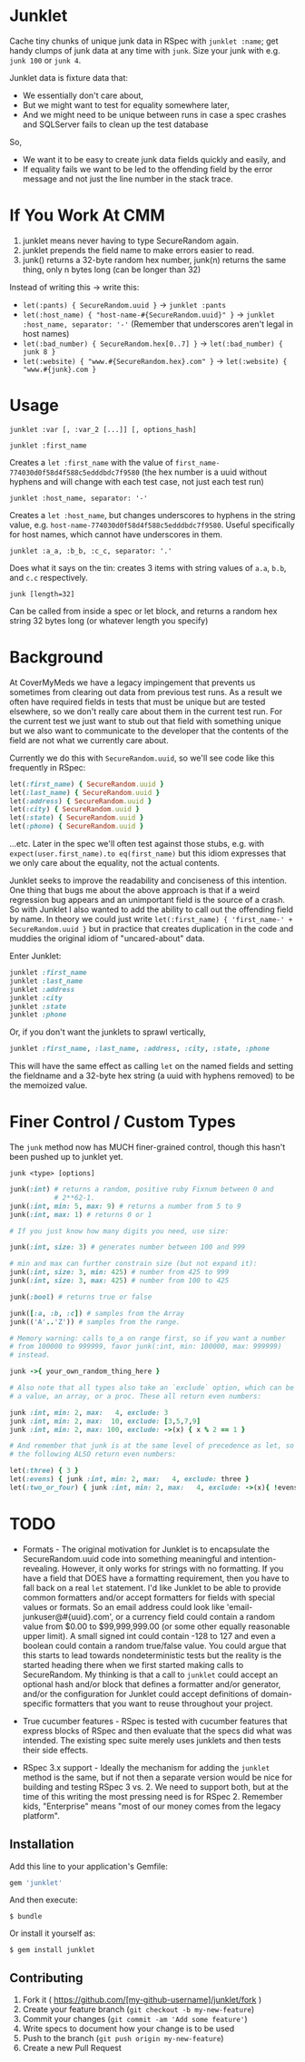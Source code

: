 # Junklet

Cache tiny chunks of unique junk data in RSpec with `junklet :name`;
get handy clumps of junk data at any time with `junk`. Size your junk
with e.g. `junk 100` or `junk 4`.

Junklet data is fixture data that:

* We essentially don't care about,
* But we might want to test for equality somewhere later,
* And we might need to be unique between runs in case a spec crashes
and SQLServer fails to clean up the test database

So,

* We want it to be easy to create junk data fields quickly and easily,
  and
* If equality fails we want to be led to the offending field by the
  error message and not just the line number in the stack trace.

# If You Work At CMM

1. junklet means never having to type SecureRandom again.
1. junklet prepends the field name to make errors easier to read.
1. junk() returns a 32-byte random hex number, junk(n) returns the
   same thing, only n bytes long (can be longer than 32)

Instead of writing this -> write this:

* `let(:pants) { SecureRandom.uuid }` -> `junklet :pants`
* `let(:host_name) { "host-name-#{SecureRandom.uuid}" }` -> `junklet :host_name, separator: '-'` (Remember that underscores aren't legal in host names)
* `let(:bad_number) { SecureRandom.hex[0..7] }` -> `let(:bad_number) { junk 8 }`
* `let(:website) { "www.#{SecureRandom.hex}.com" }` -> `let(:website) { "www.#{junk}.com }`


# Usage

    junklet :var [, :var_2 [...]] [, options_hash]

    junklet :first_name

Creates a `let :first_name` with the value of
`first_name-774030d0f58d4f588c5edddbdc7f9580` (the hex number is a
uuid without hyphens and will change with each test case, not just
each test run)

    junklet :host_name, separator: '-'

Creates a `let :host_name`, but changes underscores to hyphens in the
string value,
e.g. `host-name-774030d0f58d4f588c5edddbdc7f9580`. Useful
specifically for host names, which cannot have underscores in them.

    junklet :a_a, :b_b, :c_c, separator: '.'

Does what it says on the tin: creates 3 items with string values of
`a.a`, `b.b`, and `c.c` respectively.


    junk [length=32]

Can be called from inside a spec or let block, and returns a random
hex string 32 bytes long (or whatever length you specify)

# Background

At CoverMyMeds we have a legacy impingement that prevents us sometimes
from clearing out data from previous test runs. As a result we often
have required fields in tests that must be unique but are tested
elsewhere, so we don't really care about them in the current test
run. For the current test we just want to stub out that field with
something unique but we also want to communicate to the developer that
the contents of the field are not what we currently care about.

Currently we do this with `SecureRandom.uuid`, so we'll see code like
this frequently in RSpec:

```ruby
let(:first_name) { SecureRandom.uuid }
let(:last_name) { SecureRandom.uuid }
let(:address) { SecureRandom.uuid }
let(:city) { SecureRandom.uuid }
let(:state) { SecureRandom.uuid }
let(:phone) { SecureRandom.uuid }
```

...etc. Later in the spec we'll often test against those stubs,
e.g. with `expect(user.first_name).to eq(first_name)` but this idiom
expresses that we only care about the equality, not the actual
contents.

Junklet seeks to improve the readability and conciseness of this
intention. One thing that bugs me about the above approach is that if
a weird regression bug appears and an unimportant field is the source
of a crash. So with Junklet I also wanted to add the ability to call
out the offending field by name. In theory we could just write
`let(:first_name) { 'first_name-' + SecureRandom.uuid }` but in
practice that creates duplication in the code and muddies the original
idiom of "uncared-about" data.

Enter Junklet:

```ruby
junklet :first_name
junklet :last_name
junklet :address
junklet :city
junklet :state
junklet :phone
```

Or, if you don't want the junklets to sprawl vertically,

```ruby
junklet :first_name, :last_name, :address, :city, :state, :phone
```

This will have the same effect as calling `let` on the named fields
and setting the fieldname and a 32-byte hex string (a uuid with
hyphens removed) to be the memoized value.



# Finer Control / Custom Types

The `junk` method now has MUCH finer-grained control, though this
hasn't been pushed up to junklet yet.


`junk <type> [options]`

```ruby
junk(:int) # returns a random, positive ruby Fixnum between 0 and
           # 2**62-1.
junk(:int, min: 5, max: 9) # returns a number from 5 to 9
junk(:int, max: 1) # returns 0 or 1

# If you just know how many digits you need, use size:

junk(:int, size: 3) # generates number between 100 and 999

# min and max can further constrain size (but not expand it):
junk(:int, size: 3, min: 425) # number from 425 to 999
junk(:int, size: 3, max: 425) # number from 100 to 425

junk(:bool) # returns true or false

junk([:a, :b, :c]) # samples from the Array
junk(('A'..'Z')) # samples from the range.

# Memory warning: calls to_a on range first, so if you want a number
# from 100000 to 999999, favor junk(:int, min: 100000, max: 999999)
# instead.

junk ->{ your_own_random_thing_here }

# Also note that all types also take an `exclude` option, which can be
# a value, an array, or a proc. These all return even numbers:

junk :int, min: 2, max:   4, exclude: 3
junk :int, min: 2, max:  10, exclude: [3,5,7,9]
junk :int, min: 2, max: 100, exclude: ->(x) { x % 2 == 1 }

# And remember that junk is at the same level of precedence as let, so
# the following ALSO return even numbers:

let(:three) { 3 }
let(:evens) { junk :int, min: 2, max:   4, exclude: three }
let(:two_or_four) { junk :int, min: 2, max:   4, exclude: ->(x){ !evens.include?(x) }

```

# TODO

* Formats - The original motivation for Junklet is to encapsulate the
  SecureRandom.uuid code into something meaningful and
  intention-revealing. However, it only works for strings with no
  formatting. If you have a field that DOES have a formatting
  requirement, then you have to fall back on a real `let`
  statement. I'd like Junklet to be able to provide common formatters
  and/or accept formatters for fields with special values or
  formats. So an email address could look like
  'email-junkuser@#{uuid}.com', or a currency field could contain a
  random value from $0.00 to $99,999,999.00 (or some other equally
  reasonable upper limit). A small signed int could contain -128 to
  127 and even a boolean could contain a random true/false value. You
  could argue that this starts to lead towards nondeterministic tests
  but the reality is the started heading there when we first started
  making calls to SecureRandom. My thinking is that a call to
  `junklet` could accept an optional hash and/or block that defines a
  formatter and/or generator, and/or the configuration for Junklet
  could accept definitions of domain-specific formatters that you want
  to reuse throughout your project.

* True cucumber features - RSpec is tested with cucumber features that
  express blocks of RSpec and then evaluate that the specs did what
  was intended. The existing spec suite merely uses junklets and then
  tests their side effects.

* RSpec 3.x support - Ideally the mechanism for adding the `junklet`
  method is the same, but if not then a separate version would be nice
  for building and testing RSpec 3 vs. 2. We need to support both, but
  at the time of this writing the most pressing need is for
  RSpec 2. Remember kids, "Enterprise" means "most of our money comes
  from the legacy platform".

## Installation

Add this line to your application's Gemfile:

```ruby
gem 'junklet'
```

And then execute:

    $ bundle

Or install it yourself as:

    $ gem install junklet

## Contributing

1. Fork it ( https://github.com/[my-github-username]/junklet/fork )
2. Create your feature branch (`git checkout -b my-new-feature`)
3. Commit your changes (`git commit -am 'Add some feature'`)
4. Write specs to document how your change is to be used
5. Push to the branch (`git push origin my-new-feature`)
6. Create a new Pull Request
